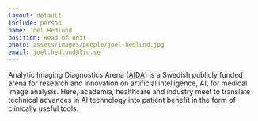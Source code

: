 ```yaml
---
layout: default
include: person
name: Joel Hedlund
position: Head of unit
photo: assets/images/people/joel-hedlund.jpg
email: joel.hedlund@liu.se
---
```

Analytic Imaging Diagnostics Arena ([AIDA](https://medtech4health.se/aida)) is a
Swedish publicly funded arena for research and innovation on artificial
intelligence, AI, for medical image analysis. Here, academia, healthcare and
industry meet to translate technical advances in AI technology into patient
benefit in the form of clinically useful tools.